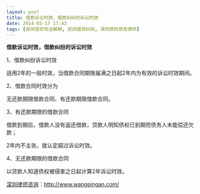```yaml
---
layout: post
title: 借款诉讼时效，借款纠纷的诉讼时效
date: 2014-03-17 17:43
tags: [民间借贷司法解释, 民间借贷纠纷, 深圳债权债务律师]
---
```

<strong>借款诉讼时效，借款纠纷的诉讼时效</strong>

1、借款纠纷诉讼时效

适用2年的一般时效，当借款合同期限届满之日起2年内为有效的诉讼时效期间。

2、借款合同时效分为

无还款期限借款合同、有还款期限借款合同。

3、有还款期限的借款合同

借款到期后，借款人没有返还借款，贷款人明知债权已到期而债务人未能偿还欠款；

2年内不主张，就认定超过诉讼时效。

4、无还款期限的借款合同

以贷款人知道债权被侵害之日起计算2年诉讼时效。

<a href="http://www.wangpingan.com/">深圳律师咨询</a>：<a href="http://www.wangpingan.com/">http://www.wangpingan.com/</a>

